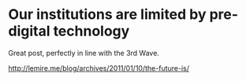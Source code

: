 # Our institutions are limited by pre-digital technology

Great post, perfectly in line with the 3rd Wave.


http://lemire.me/blog/archives/2011/01/10/the-future-is/
